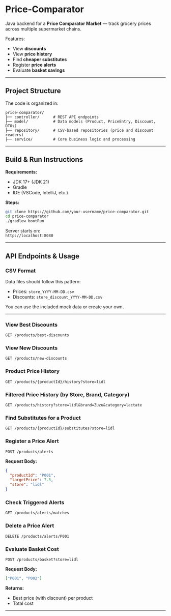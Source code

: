 # Price-Comparator
Java backend for a **Price Comparator Market** — track grocery prices across multiple supermarket chains.

Features:
- View **discounts**
- View **price history**
- Find **cheaper substitutes**
- Register **price alerts**
- Evaluate **basket savings**

---

## Project Structure

The code is organized in:
```
price-comparator/
├── controller/      # REST API endpoints
├── model/           # Data models (Product, PriceEntry, Discount, DTOs)
├── repository/      # CSV-based repositories (price and discount readers)
├── service/         # Core business logic and processing
```

---
## Build & Run Instructions

**Requirements:**
- JDK 17+ (JDK 21)
- Gradle
- IDE (VSCode, IntelliJ, etc.)

**Steps:**
```bash
git clone https://github.com/your-username/price-comparator.git
cd price-comparator
./gradlew bootRun
```

Server starts on:  
 `http://localhost:8080`

---

## API Endpoints & Usage

### CSV Format
Data files should follow this pattern:

- Prices: `store_YYYY-MM-DD.csv`
- Discounts: `store_discount_YYYY-MM-DD.csv`

You can use the included mock data or create your own.

---

### View Best Discounts
```http
GET /products/best-discounts
```

### View New Discounts
```http
GET /products/new-discounts
```

### Product Price History
```http
GET /products/{productId}/history?store=lidl
```

###  Filtered Price History (by Store, Brand, Category)
```http
GET /products/history?store=lidl&brand=Zuzu&category=lactate
```

### Find Substitutes for a Product
```http
GET /products/{productId}/substitutes?store=lidl
```

### Register a Price Alert
```http
POST /products/alerts
```

**Request Body:**
```json
{
  "productId": "P001",
  "targetPrice": 7.5,
  "store": "lidl"
}
```

### Check Triggered Alerts
```http
GET /products/alerts/matches
```

### Delete a Price Alert
```http
DELETE /products/alerts/P001
```

### Evaluate Basket Cost
```http
POST /products/basket?store=lidl
```

**Request Body:**
```json
["P001", "P002"]
```

**Returns:**
- Best price (with discount) per product
- Total cost

---
